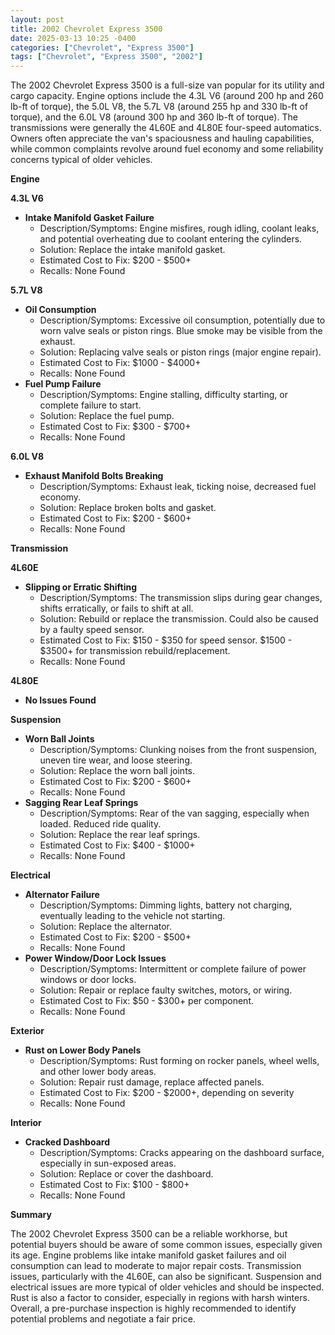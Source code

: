 ```yaml
---
layout: post
title: 2002 Chevrolet Express 3500
date: 2025-03-13 10:25 -0400
categories: ["Chevrolet", "Express 3500"]
tags: ["Chevrolet", "Express 3500", "2002"]
---
```

The 2002 Chevrolet Express 3500 is a full-size van popular for its utility and cargo capacity. Engine options include the 4.3L V6 (around 200 hp and 260 lb-ft of torque), the 5.0L V8, the 5.7L V8 (around 255 hp and 330 lb-ft of torque), and the 6.0L V8 (around 300 hp and 360 lb-ft of torque). The transmissions were generally the 4L60E and 4L80E four-speed automatics. Owners often appreciate the van's spaciousness and hauling capabilities, while common complaints revolve around fuel economy and some reliability concerns typical of older vehicles.

**Engine**

**4.3L V6**

*   **Intake Manifold Gasket Failure**
    *   Description/Symptoms: Engine misfires, rough idling, coolant leaks, and potential overheating due to coolant entering the cylinders.
    *   Solution: Replace the intake manifold gasket.
    *   Estimated Cost to Fix: $200 - $500+
    *   Recalls: None Found

**5.7L V8**

*   **Oil Consumption**
    *   Description/Symptoms: Excessive oil consumption, potentially due to worn valve seals or piston rings. Blue smoke may be visible from the exhaust.
    *   Solution: Replacing valve seals or piston rings (major engine repair).
    *   Estimated Cost to Fix: $1000 - $4000+
    *   Recalls: None Found
*   **Fuel Pump Failure**
    *   Description/Symptoms: Engine stalling, difficulty starting, or complete failure to start.
    *   Solution: Replace the fuel pump.
    *   Estimated Cost to Fix: $300 - $700+
    *   Recalls: None Found

**6.0L V8**

*   **Exhaust Manifold Bolts Breaking**
    *   Description/Symptoms: Exhaust leak, ticking noise, decreased fuel economy.
    *   Solution: Replace broken bolts and gasket.
    *   Estimated Cost to Fix: $200 - $600+
    *   Recalls: None Found

**Transmission**

**4L60E**

*   **Slipping or Erratic Shifting**
    *   Description/Symptoms: The transmission slips during gear changes, shifts erratically, or fails to shift at all.
    *   Solution: Rebuild or replace the transmission. Could also be caused by a faulty speed sensor.
    *   Estimated Cost to Fix: $150 - $350 for speed sensor. $1500 - $3500+ for transmission rebuild/replacement.
    *   Recalls: None Found

**4L80E**

*   **No Issues Found**

**Suspension**

*   **Worn Ball Joints**
    *   Description/Symptoms: Clunking noises from the front suspension, uneven tire wear, and loose steering.
    *   Solution: Replace the worn ball joints.
    *   Estimated Cost to Fix: $200 - $600+
    *   Recalls: None Found
*   **Sagging Rear Leaf Springs**
    *   Description/Symptoms: Rear of the van sagging, especially when loaded. Reduced ride quality.
    *   Solution: Replace the rear leaf springs.
    *   Estimated Cost to Fix: $400 - $1000+
    *   Recalls: None Found

**Electrical**

*   **Alternator Failure**
    *   Description/Symptoms: Dimming lights, battery not charging, eventually leading to the vehicle not starting.
    *   Solution: Replace the alternator.
    *   Estimated Cost to Fix: $200 - $500+
    *   Recalls: None Found
*   **Power Window/Door Lock Issues**
    *   Description/Symptoms: Intermittent or complete failure of power windows or door locks.
    *   Solution: Repair or replace faulty switches, motors, or wiring.
    *   Estimated Cost to Fix: $50 - $300+ per component.
    *   Recalls: None Found

**Exterior**

*   **Rust on Lower Body Panels**
    *   Description/Symptoms: Rust forming on rocker panels, wheel wells, and other lower body areas.
    *   Solution: Repair rust damage, replace affected panels.
    *   Estimated Cost to Fix: $200 - $2000+, depending on severity
    *   Recalls: None Found

**Interior**

*   **Cracked Dashboard**
    *   Description/Symptoms: Cracks appearing on the dashboard surface, especially in sun-exposed areas.
    *   Solution: Replace or cover the dashboard.
    *   Estimated Cost to Fix: $100 - $800+
    *   Recalls: None Found

**Summary**

The 2002 Chevrolet Express 3500 can be a reliable workhorse, but potential buyers should be aware of some common issues, especially given its age. Engine problems like intake manifold gasket failures and oil consumption can lead to moderate to major repair costs. Transmission issues, particularly with the 4L60E, can also be significant. Suspension and electrical issues are more typical of older vehicles and should be inspected. Rust is also a factor to consider, especially in regions with harsh winters. Overall, a pre-purchase inspection is highly recommended to identify potential problems and negotiate a fair price.

